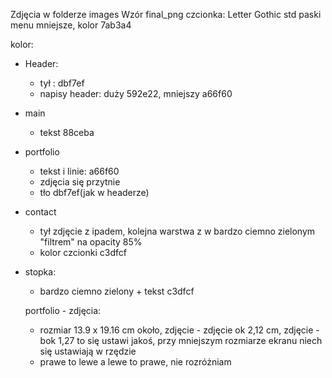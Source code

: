 Zdjęcia w folderze images
Wzór final_png
czcionka: Letter Gothic std
paski menu mniejsze, kolor 7ab3a4

kolor:
- Header:
  - tył : dbf7ef
  - napisy header: duży 592e22, mniejszy a66f60
- main
  - tekst 88ceba
- portfolio
  - tekst i linie: a66f60
  - zdjęcia się przytnie
  - tło dbf7ef(jak w headerze)
- contact
  - tył zdjęcie z ipadem, kolejna warstwa z w bardzo ciemno zielonym "filtrem" na opacity 85%
  - kolor czcionki c3dfcf
- stopka:
  - bardzo ciemno zielony + tekst c3dfcf

  portfolio - zdjęcia:
    - rozmiar 13.9 x 19.16 cm około, zdjęcie - zdjęcie ok 2,12 cm, zdjęcie - bok 1,27 to się ustawi jakoś, przy mniejszym rozmiarze ekranu niech się ustawiają w rzędzie
    - prawe to lewe a lewe to prawe, nie rozróżniam
